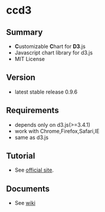 ccd3
====

## Summary
* **C**ustomizable **C**hart for **D3**.js
* Javascript chart library for d3.js
* MIT License

## Version
* latest stable release 0.9.6

## Requirements
* depends only on d3.js(>=3.4.1)
* work with Chrome,Firefox,Safari,IE
 * same as d3.js

## Tutorial
* See [official site](http://g0e.net/ccd3).

## Documents
* See [wiki](https://github.com/g0e/ccd3/wiki)
